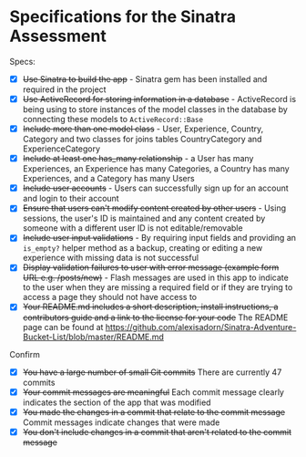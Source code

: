 # Specifications for the Sinatra Assessment

Specs:
- [x] ~~Use Sinatra to build the app~~ - Sinatra gem has been installed and required in the project
- [x] ~~Use ActiveRecord for storing information in a database~~ - ActiveRecord is being using to store instances of
        the model classes in the database by connecting these models to `ActiveRecord::Base`
- [x] ~~Include more than one model class~~ - User, Experience, Country, Category and two classes for joins tables
        CountryCategory and ExperienceCategory
- [x] ~~Include at least one has_many relationship~~ - a User has many Experiences, an Experience has many Categories,  a
        Country has many Experiences, and a Category has many Users
- [x] ~~Include user accounts~~ - Users can successfully sign up for an account and login to their account
- [x] ~~Ensure that users can't modify content created by other users~~ - Using sessions, the user's ID is maintained and
        any content created by someone with a different user ID is not editable/removable
- [x] ~~Include user input validations~~ - By requiring input fields and providing an `is_empty?` helper method as a backup,
        creating or editing a new experience with missing data is not successful
- [x] ~~Display validation failures to user with error message (example form URL e.g. /posts/new)~~ - Flash messages are used
        in this app to indicate to the user when they are missing a required field or if they are trying to access a page they should not have access to
- [x] ~~Your README.md includes a short description, install instructions, a contributors guide and a link to the license for your code~~ The README page can be found at https://github.com/alexisadorn/Sinatra-Adventure-Bucket-List/blob/master/README.md

Confirm
- [x] ~~You have a large number of small Git commits~~ There are currently 47 commits
- [x] ~~Your commit messages are meaningful~~ Each commit message clearly indicates the section of the app that was modified
- [x] ~~You made the changes in a commit that relate to the commit message~~ Commit messages indicate changes that were made
- [x] ~~You don't include changes in a commit that aren't related to the commit message~~
